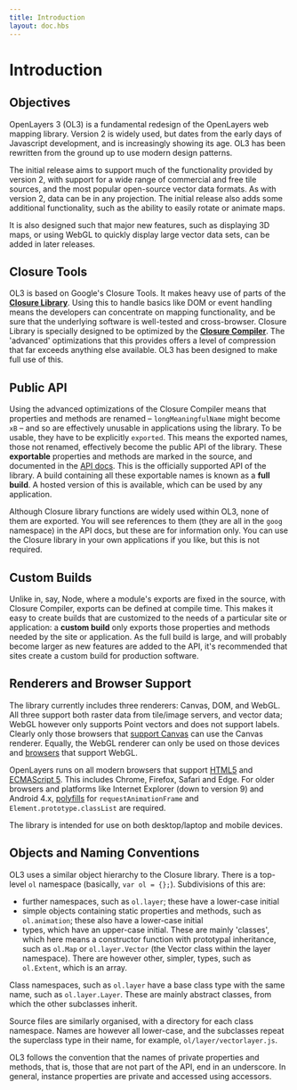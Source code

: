 ```yaml
---
title: Introduction
layout: doc.hbs
---
```


# Introduction

## Objectives
OpenLayers 3 (OL3) is a fundamental redesign of the OpenLayers web mapping library. Version 2 is widely used, but dates from the early days of Javascript development, and is increasingly showing its age. OL3 has been rewritten from the ground up to use modern design patterns.

The initial release aims to support much of the functionality provided by version 2, with support for a wide range of commercial and free tile sources, and the most popular open-source vector data formats. As with version 2, data can be in any projection. The initial release also adds some additional functionality, such as the ability to easily rotate or animate maps.

It is also designed such that major new features, such as displaying 3D maps, or using WebGL to quickly display large vector data sets, can be added in later releases.

## Closure Tools
OL3 is based on Google's Closure Tools. It makes heavy use of parts of the [__Closure Library__](https://developers.google.com/closure/library/). Using this to handle basics like DOM or event handling means the developers can concentrate on mapping functionality, and be sure that the underlying software is well-tested and cross-browser. Closure Library is specially designed to be optimized by the [__Closure Compiler__](https://developers.google.com/closure/compiler/). The 'advanced' optimizations that this provides offers a level of compression that far exceeds anything else available. OL3 has been designed to make full use of this.

## Public API
Using the advanced optimizations of the Closure Compiler means that properties and methods are renamed &ndash; `longMeaningfulName` might become `xB` &ndash; and so are effectively unusable in applications using the library. To be usable, they have to be explicitly `exported`. This means the exported names, those not renamed, effectively become the public API of the library. These __exportable__ properties and methods are marked in the source, and documented in the [API docs](../../apidoc). This is the officially supported API of the library. A build containing all these exportable names is known as a __full build__. A hosted version of this is available, which can be used by any application.

Although Closure library functions are widely used within OL3, none of them are exported. You will see references to them (they are all in the `goog` namespace) in the API docs, but these are for information only. You can use the Closure library in your own applications if you like, but this is not required.

## Custom Builds
Unlike in, say, Node, where a module's exports are fixed in the source, with Closure Compiler, exports can be defined at compile time. This makes it easy to create builds that are customized to the needs of a particular site or application: a __custom build__ only exports those properties and methods needed by the site or application. As the full build is large, and will probably become larger as new features are added to the API, it's recommended that sites create a custom build for production software.

## Renderers and Browser Support
The library currently includes three renderers: Canvas, DOM, and WebGL. All three support both raster data from tile/image servers, and vector data; WebGL however only supports Point vectors and does not support labels. Clearly only those browsers that [support Canvas](http://caniuse.com/canvas) can use the Canvas renderer. Equally, the WebGL renderer can only be used on those devices and [browsers](http://caniuse.com/webgl) that support WebGL.

OpenLayers runs on all modern browsers that support [HTML5](https://html.spec.whatwg.org/multipage/) and [ECMAScript 5](http://www.ecma-international.org/ecma-262/5.1/). This includes Chrome, Firefox, Safari and Edge. For older browsers and platforms like Internet Explorer (down to version 9) and Android 4.x, [polyfills](http://polyfill.io) for `requestAnimationFrame` and `Element.prototype.classList` are required.

The library is intended for use on both desktop/laptop and mobile devices.

## Objects and Naming Conventions
OL3 uses a similar object hierarchy to the Closure library. There is a top-level `ol` namespace (basically, `var ol = {};`). Subdivisions of this are:

* further namespaces, such as `ol.layer`; these have a lower-case initial
* simple objects containing static properties and methods, such as `ol.animation`; these also have a lower-case initial
* types, which have an upper-case initial. These are mainly 'classes', which here means a constructor function with prototypal inheritance, such as `ol.Map` or `ol.layer.Vector` (the Vector class within the layer namespace). There are however other, simpler, types, such as `ol.Extent`, which is an array.

Class namespaces, such as `ol.layer` have a base class type with the same name, such as `ol.layer.Layer`. These are mainly abstract classes, from which the other subclasses inherit.

Source files are similarly organised, with a directory for each class namespace. Names are however all lower-case, and the subclasses repeat the superclass type in their name, for example, `ol/layer/vectorlayer.js`.

OL3 follows the convention that the names of private properties and methods, that is, those that are not part of the API, end in an underscore. In general, instance properties are private and accessed using accessors.
